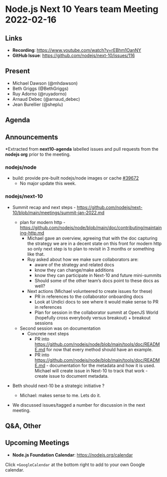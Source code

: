 # Node.js  Next 10 Years team Meeting 2022-02-16

## Links

* **Recording**:  <https://www.youtube.com/watch?v=rEBhm1OanNY>
* **GitHub Issue**: <https://github.com/nodejs/next-10/issues/116>

## Present

* Michael Dawson (@mhdawson)
* Beth Griggs (@BethGriggs)
* Ruy Adorno (@ruyadorno)
* Arnaud Debec (@arnaud_debec)
* Jean Burellier (@sheplu)

## Agenda

## Announcements

*Extracted from **next10-agenda** labelled issues and pull requests from the **nodejs org** prior to the meeting.

### nodejs/node

* build: provide pre-built nodejs/node images or cache  [#39672](https://github.com/nodejs/node/issues/39672)
  * No major update this week.

### nodejs/next-10

* Summit recap and next steps - <https://github.com/nodejs/next-10/blob/main/meetings/summit-jan-2022.md>
  * plan for modern http - <https://github.com/nodejs/node/blob/main/doc/contributing/maintaining-http.md>
    * Michael gave an overview, agreeing that with the doc capturing the strategy we are in a decent state on this front for modern http so only next step is to plan to revisit in 3 months or something like that.
    * Ruy asked about how we make sure collaborators are:
      * aware of the strategy and related docs
      * know they can change/make additions
      * know they can participate in Next-10 and future mini-summits
      * Should some of the other team’s docs point to these docs as well?
    * Next actions (Michael volunteered to create issues for these)
      * PR in references to the collaborator onboarding docs
      * Look at Undici docs to see where it would make sense to PR in references
      * Plan for session in the collaborator summit at OpenJS World
        (hopefully cross everybody versus breakout) + breakout sessions
  * Second session was on documentation
    * Concrete next steps
      * PR into <https://github.com/nodejs/node/blob/main/tools/doc/README.md> for now that every method should have an example.
      * PR into <https://github.com/nodejs/node/blob/main/tools/doc/README.md> - documentation for the metadata and how it is used. Michael will create issue in Next-10 to track that work - create issue to document metadata.

* Beth should next-10 be a strategic initiative ?
  * Michael: makes sense to me. Lets do it.

* We discussed issues/tagged a number for discussion in the next meeting.

## Q&A, Other

## Upcoming Meetings

* **Node.js Foundation Calendar**: <https://nodejs.org/calendar>

Click `+GoogleCalendar` at the bottom right to add to your own Google calendar.

